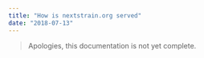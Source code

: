 ```yaml
---
title: "How is nextstrain.org served"
date: "2018-07-13"
---
```


> Apologies, this documentation is not yet complete.
